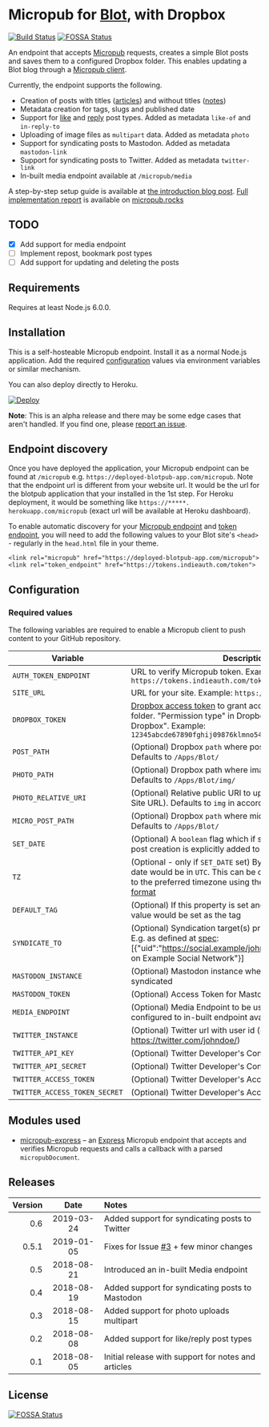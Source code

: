 # Micropub for [Blot](https://blot.im), with Dropbox
[![Build Status](https://travis-ci.org/am1t/blotpub.svg?branch=master)](https://travis-ci.org/am1t/blotpub) [![FOSSA Status](https://app.fossa.io/api/projects/git%2Bgithub.com%2Fam1t%2Fblotpub.svg?type=shield)](https://app.fossa.io/projects/git%2Bgithub.com%2Fam1t%2Fblotpub?ref=badge_shield)

An endpoint that accepts [Micropub](http://micropub.net/) requests, creates a simple Blot posts and saves them to a configured Dropbox folder. This enables updating a Blot blog through a [Micropub client](https://indieweb.org/Micropub/Clients).

Currently, the endpoint supports the following.

* Creation of posts with titles ([articles](https://indieweb.org/article)) and without titles ([notes](https://indieweb.org/note))
* Metadata creation for tags, slugs and published date
* Support for [like](https://indieweb.org/like) and [reply](https://indieweb.org/reply) post types. Added as metadata `like-of` and `in-reply-to`
* Uploading of image files as `multipart` data. Added as metadata `photo`
* Support for syndicating posts to Mastodon. Added as metadata `mastodon-link`
* Support for syndicating posts to Twitter. Added as metadata `twitter-link`
* In-built media endpoint available at `/micropub/media`

A step-by-step setup guide is available at [the introduction blog post](https://blog.amitgawande.com/micropub-endpoint-for-blot). [Full implementation report](https://micropub.rocks/implementation-reports/servers/265/WkpcEN4FhqpE4HN6La7E) is available on [micropub.rocks](https://micropub.rocks/)

## TODO
* [x] Add support for media endpoint
* [ ] Implement repost, bookmark post types
* [ ] Add support for updating and deleting the posts

## Requirements
Requires at least Node.js 6.0.0.

## Installation
This is a self-hosteable Micropub endpoint. Install it as a normal Node.js application. Add the required [configuration](#configuration) values via environment variables or similar mechanism. 

You can also deploy directly to Heroku.

[![Deploy](https://www.herokucdn.com/deploy/button.svg)](https://heroku.com/deploy?template=https://github.com/am1t/blotpub)

**Note**: This is an alpha release and there may be some edge cases that aren't handled. If you find one, please [report an issue](https://github.com/am1t/blotpub/issues/new).

## Endpoint discovery
Once you have deployed the application, your Micropub endpoint can be found at `/micropub` e.g. `https://deployed-blotpub-app.com/micropub`. Note that the endpoint url is different from your website url. It would be the url for the blotpub application that your installed in the 1st step. For Heroku deployment, it would be something like `https://*****. herokuapp.com/micropub` (exact url will be available at Heroku dashboard).

To enable automatic discovery for your [Micropub endpoint](https://indieweb.org/micropub#Endpoint_Discovery) and [token endpoint](https://indieweb.org/obtaining-an-access-token#Discovery), you will need to add the following values to your Blot site's `<head>` - regularly in the `head.html` file in your theme.

```
<link rel="micropub" href="https://deployed-blotpub-app.com/micropub">
<link rel="token_endpoint" href="https://tokens.indieauth.com/token">
```

## Configuration
### Required values
The following variables are required to enable a Micropub client to push content to your GitHub repository.

Variable | Description
-------- | -----------
`AUTH_TOKEN_ENDPOINT` | URL to verify Micropub token. Example: `https://tokens.indieauth.com/token`
`SITE_URL` | URL for your site. Example: `https://johndoe.example`
`DROPBOX_TOKEN` | [Dropbox access token](https://blogs.dropbox.com/developers/2014/05/generate-an-access-token-for-your-own-account/) to grant access to your Dropbox folder. "Permission type" in Dropbox should be "Full Dropbox". Example: `12345abcde67890fghij09876klmno54321pqrst`
`POST_PATH` | (Optional) Dropbox `path` where posts are to be stored. Defaults to `/Apps/Blot/`
`PHOTO_PATH` | (Optional) Dropbox path where images are to be stored. Defaults to `/Apps/Blot/img/`
`PHOTO_RELATIVE_URI` | (Optional) Relative public URI to uploaded images (ignoring Site URL). Defaults to `img` in accordance with `PHOTO_PATH`
`MICRO_POST_PATH` | (Optional) Dropbox `path` where micro posts are to be stored. Defaults to `/Apps/Blot/`
`SET_DATE` | (Optional) A `boolean` flag which if set to `true`, date of the post creation is explicitly added to post metadata
`TZ` | (Optional - only if `SET_DATE` set) By default, post creation date would be in `UTC`. This can be overridden by setting this to the preferred timezone using the [TZ Database Timezone format](http://en.wikipedia.org/wiki/List_of_tz_database_time_zones)
`DEFAULT_TAG` | (Optional) If this property is set and no category is provided, value would be set as the tag
`SYNDICATE_TO` | (Optional) Syndication target(s) provided as a JSON array. E.g. as defined at [spec](https://www.w3.org/TR/micropub/#syndication-targets): [{"uid":"https://social.example/johndoe/","name":"@johndoe on Example Social Network"}]
`MASTODON_INSTANCE` | (Optional) Mastodon instance where posts need to be syndicated
`MASTODON_TOKEN` | (Optional) Access Token for Mastodon
`MEDIA_ENDPOINT` | (Optional) Media Endpoint to be used. Can also be configured to in-built endpoint available at `/micropub/media`
`TWITTER_INSTANCE` | (Optional) Twitter url with user id (e.g. https://twitter.com/johndoe/)
`TWITTER_API_KEY` | (Optional) Twitter Developer's Consumer API Key
`TWITTER_API_SECRET` | (Optional) Twitter Developer's Consumer API Secret
`TWITTER_ACCESS_TOKEN` | (Optional) Twitter Developer's Access Token
`TWITTER_ACCESS_TOKEN_SECRET` | (Optional) Twitter Developer's Access Token Secret

## Modules used
* [micropub-express](https://github.com/voxpelli/node-micropub-express) – an [Express](http://expressjs.com/) Micropub endpoint that accepts and verifies Micropub requests and calls a callback with a parsed `micropubDocument`.

## Releases
Version | Date | Notes
-------:|:----:|:-----
0.6 | 2019-03-24 | Added support for syndicating posts to Twitter
0.5.1 | 2019-01-05 | Fixes for Issue [#3](https://github.com/am1t/blotpub/issues/3) + few minor changes
0.5 | 2018-08-21 | Introduced an in-built Media endpoint
0.4 | 2018-08-19 | Added support for syndicating posts to Mastodon
0.3 | 2018-08-15 | Added support for photo uploads multipart
0.2 | 2018-08-08 | Added support for like/reply post types
0.1 | 2018-08-05 | Initial release with support for notes and articles 


## License
[![FOSSA Status](https://app.fossa.io/api/projects/git%2Bgithub.com%2Fam1t%2Fblotpub.svg?type=large)](https://app.fossa.io/projects/git%2Bgithub.com%2Fam1t%2Fblotpub?ref=badge_large)
